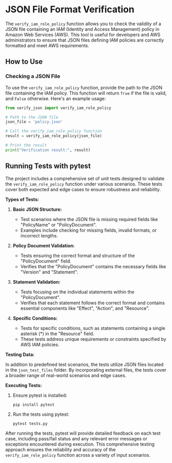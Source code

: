 # JSON File Format Verification

The `verify_iam_role_policy` function allows you to check the validity of a JSON file containing an IAM (Identity and Access Management) policy in Amazon Web Services (AWS). This tool is useful for developers and AWS administrators to ensure that JSON files defining IAM policies are correctly formatted and meet AWS requirements.

## How to Use

### Checking a JSON File

To use the `verify_iam_role_policy` function, provide the path to the JSON file containing the IAM policy. This function will return `True` if the file is valid, and `False` otherwise. Here's an example usage:

```python
from verify_json import verify_iam_role_policy

# Path to the JSON file
json_file = 'policy.json'

# Call the verify_iam_role_policy function
result = verify_iam_role_policy(json_file)

# Print the result
print("Verification result:", result)
```

## Running Tests with pytest

The project includes a comprehensive set of unit tests designed to validate the `verify_iam_role_policy` function under various scenarios. These tests cover both expected and edge cases to ensure robustness and reliability.

**Types of Tests:**

1. **Basic JSON Structure:**
   - Test scenarios where the JSON file is missing required fields like "PolicyName" or "PolicyDocument".
   - Examples include checking for missing fields, invalid formats, or incorrect lengths.

2. **Policy Document Validation:**
   - Tests ensuring the correct format and structure of the "PolicyDocument" field.
   - Verifies that the "PolicyDocument" contains the necessary fields like "Version" and "Statement".

3. **Statement Validation:**
   - Tests focusing on the individual statements within the "PolicyDocument".
   - Verifies that each statement follows the correct format and contains essential components like "Effect", "Action", and "Resource".

4. **Specific Conditions:**
   - Tests for specific conditions, such as statements containing a single asterisk (*) in the "Resource" field.
   - These tests address unique requirements or constraints specified by AWS IAM policies.

**Testing Data:**

In addition to predefined test scenarios, the tests utilize JSON files located in the `json_test_files` folder. By incorporating external files, the tests cover a broader range of real-world scenarios and edge cases.

**Executing Tests:**

1. Ensure pytest is installed:
   ```
   pip install pytest
   ```

2. Run the tests using pytest:
   ```
   pytest tests.py
   ```

After running the tests, pytest will provide detailed feedback on each test case, including pass/fail status and any relevant error messages or exceptions encountered during execution. This comprehensive testing approach ensures the reliability and accuracy of the `verify_iam_role_policy` function across a variety of input scenarios.
